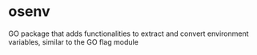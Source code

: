 # osenv
GO package that adds functionalities to extract and convert environment variables, similar to the GO flag module
